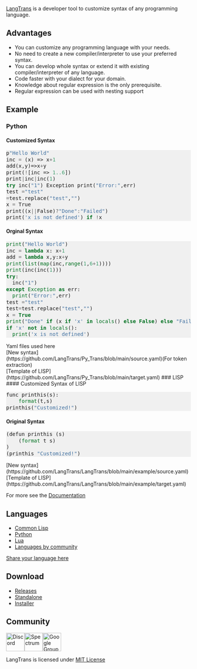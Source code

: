[LangTrans](https://github.com/LangTrans/LangTrans) is a developer tool to customize syntax of any programming language.

## Advantages
- You can customize any programming language with your needs.
- No need to create a new compiler/interpreter to use your preferred syntax.
- You can develop whole syntax or extend it with existing compiler/interpreter of any language.
- Code faster with your dialect for your domain.
- Knowledge about regular expression is the only prerequisite.
- Regular expression can be used with nesting support

## Example
### Python
#### Customized Syntax

<div class="highlight" style="background: #f0f0f0"><pre style="line-height: 125%;"><span></span>p<span style="color: #4070a0">"Hello World"</span>
inc <span style="color: #666666">=</span> (x) =&gt; x<span style="color: #666666">+</span><span style="color: #40a070">1</span>
add(x,y)=&gt;x<span style="color: #666666">+</span>y
print(<span style="color: #666666">!</span>[inc =&gt; <span style="color: #40a070">1..6</span>])
print<span style="color: #666666">|</span>inc<span style="color: #666666">|</span>inc(<span style="color: #40a070">1</span>)
<span style="color: #007020; font-weight: bold">try</span> inc(<span style="color: #4070a0">"1"</span>) Exception print(<span style="color: #4070a0">"Error:"</span>,err)
test <span style="color: #666666">=</span><span style="color: #4070a0">"test"</span>
<span style="color: #666666">=</span>test.replace(<span style="color: #4070a0">"test"</span>,<span style="color: #4070a0">""</span>)
x <span style="color: #666666">=</span> True
print((x<span style="color: #666666">||</span>False)<span style="color: #666666">?</span><span style="color: #4070a0">"Done"</span><span style="color: #666666">:</span><span style="color: #4070a0">"Failed"</span>)
print(<span style="color: #4070a0">'x is not defined'</span>) <span style="color: #007020; font-weight: bold">if</span> <span style="color: #666666">!</span>x
</pre></div>

#### Orginal Syntax

<div class="highlight" style="background: #f0f0f0"><pre style="line-height: 125%;"><span></span><span style="color: #007020">print</span>(<span style="color: #4070a0">"Hello World"</span>)
inc <span style="color: #666666">=</span> <span style="color: #007020; font-weight: bold">lambda</span> x: x<span style="color: #666666">+</span><span style="color: #40a070">1</span>
add <span style="color: #666666">=</span> <span style="color: #007020; font-weight: bold">lambda</span> x,y:x<span style="color: #666666">+</span>y
<span style="color: #007020">print</span>(<span style="color: #007020">list</span>(<span style="color: #007020">map</span>(inc,<span style="color: #007020">range</span>(<span style="color: #40a070">1</span>,<span style="color: #40a070">6</span><span style="color: #666666">+</span><span style="color: #40a070">1</span>))))
<span style="color: #007020">print</span>(inc(inc(<span style="color: #40a070">1</span>)))
<span style="color: #007020; font-weight: bold">try</span>:
  inc(<span style="color: #4070a0">"1"</span>)
<span style="color: #007020; font-weight: bold">except</span> <span style="color: #007020">Exception</span> <span style="color: #007020; font-weight: bold">as</span> err:
  <span style="color: #007020">print</span>(<span style="color: #4070a0">"Error:"</span>,err)
test <span style="color: #666666">=</span><span style="color: #4070a0">"test"</span>
test<span style="color: #666666">=</span>test<span style="color: #666666">.</span>replace(<span style="color: #4070a0">"test"</span>,<span style="color: #4070a0">""</span>)
x <span style="color: #666666">=</span> <span style="color: #007020; font-weight: bold">True</span>
<span style="color: #007020">print</span>(<span style="color: #4070a0">"Done"</span> <span style="color: #007020; font-weight: bold">if</span> (x <span style="color: #007020; font-weight: bold">if</span> <span style="color: #4070a0">'x'</span> <span style="color: #007020; font-weight: bold">in</span> <span style="color: #007020">locals</span>() <span style="color: #007020; font-weight: bold">else</span> <span style="color: #007020; font-weight: bold">False</span>) <span style="color: #007020; font-weight: bold">else</span> <span style="color: #4070a0">"Failed"</span>)
<span style="color: #007020; font-weight: bold">if</span> <span style="color: #4070a0">'x'</span> <span style="color: #007020; font-weight: bold">not</span> <span style="color: #007020; font-weight: bold">in</span> <span style="color: #007020">locals</span>():
  <span style="color: #007020">print</span>(<span style="color: #4070a0">'x is not defined'</span>)
</pre></div>
Yaml files used here<br>
[New syntax](https://github.com/LangTrans/Py_Trans/blob/main/source.yaml)(For token extraction)<br>
[Template of LISP](https://github.com/LangTrans/Py_Trans/blob/main/target.yaml)
### LISP
#### Customized Syntax of LISP

<div class="highlight" style="background: #f0f0f0"><pre style="line-height: 125%;"><span></span>func printhis(s):
	<span style="color: #007020">format</span>(t,s)
printhis(<span style="color: #4070a0">"Customized!"</span>)
</pre></div>

#### Original Syntax 

<div class="highlight" style="background: #f0f0f0"><pre style="line-height: 125%;"><span></span>(defun printhis (s)
	(<span style="color: #007020">format</span> t s)
)
(printhis <span style="color: #4070a0">"Customized!"</span>)
</pre></div>
[New syntax](https://github.com/LangTrans/LangTrans/blob/main/example/source.yaml)<br>[Template of LISP](https://github.com/LangTrans/LangTrans/blob/main/example/target.yaml)

For more see the [Documentation](https://langtrans.readthedocs.io/en/latest/)

## Languages
* [Common Lisp](https://github.com/B-R-P/LISP_Trans)
* [Python](https://github.com/LangTrans/Py_Trans)
* [Lua](https://github.com/B-R-P/Lua_Trans)
* [Languages by community](https://langtrans.github.io/langtransrepos/)

[Share your language here](https://forms.gle/YDEKapaTZmJspyDeA)

## Download
- [Releases](https://github.com/LangTrans/LangTrans/releases)
- [Standalone](https://drive.google.com/uc?export=download&id=14lanbflcifeIM3PSCL3fF3rFxSBPrt7W)<br>
- [Installer](https://drive.google.com/uc?export=download&id=15soZJZCDrDP5KGVxvD5L9Sg7109XVc7y)

## Community
[<img src="https://discord.com/assets/2c21aeda16de354ba5334551a883b481.png" alt="Discord" style="height: 50px;width: 50px;"/>](https://discord.gg/3nDwppur5S)[<img src="https://avatars.githubusercontent.com/u/25838825?s=200&v=4" alt="Spectrum" style="height: 50px;width: 50px;"/>](https://spectrum.chat/langtrans-community)[<img src="https://www.gstatic.com/images/branding/product/2x/groups_48dp.png" alt="Google Groups" style="height: 50px;width: 50px;"/>](https://groups.google.com/g/langtrans-community)

LangTrans is licensed under [MIT License](https://raw.githubusercontent.com/B-R-P/LangTrans/main/LICENSE)
